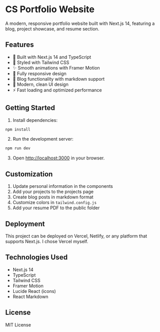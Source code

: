 # CS Portfolio Website

A modern, responsive portfolio website built with Next.js 14, featuring a blog, project showcase, and resume section.

## Features

- 🚀 Built with Next.js 14 and TypeScript
- 💨 Styled with Tailwind CSS
- ✨ Smooth animations with Framer Motion
- 📱 Fully responsive design
- 📝 Blog functionality with markdown support
- 🎨 Modern, clean UI design
- ⚡ Fast loading and optimized performance

## Getting Started

1. Install dependencies:
```bash
npm install
```

2. Run the development server:
```bash
npm run dev
```

3. Open [http://localhost:3000](http://localhost:3000) in your browser.

## Customization

1. Update personal information in the components
2. Add your projects to the projects page
3. Create blog posts in markdown format
4. Customize colors in `tailwind.config.js`
5. Add your resume PDF to the public folder

## Deployment

This project can be deployed on Vercel, Netlify, or any platform that supports Next.js. I chose Vercel myself.

## Technologies Used

- Next.js 14
- TypeScript
- Tailwind CSS
- Framer Motion
- Lucide React (icons)
- React Markdown

## License

MIT License
